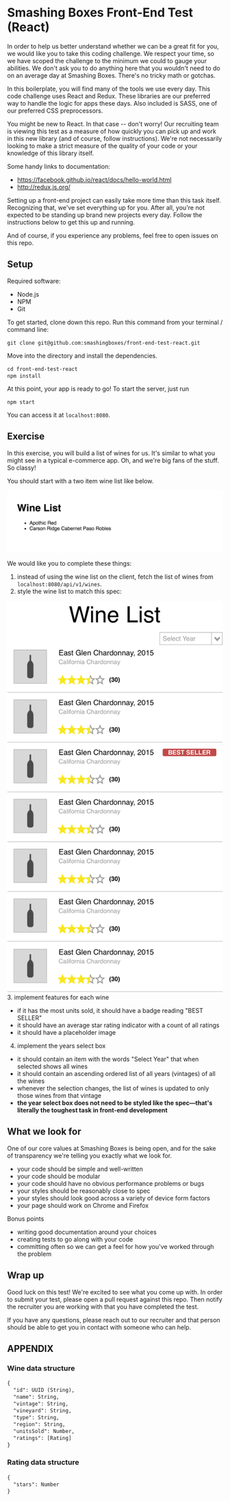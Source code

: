 # Smashing Boxes Front-End Test (React)

In order to help us better understand whether we can be a great fit for you, we would like you to take this coding challenge.
We respect your time, so we have scoped the challenge to the minimum we could to gauge your abilities.
We don't ask you to do anything here that you wouldn't need to do on an average day at Smashing Boxes.
There's no tricky math or gotchas.

In this boilerplate, you will find many of the tools we use every day.
This code challenge uses React and Redux.
These libraries are our preferred way to handle the logic for apps these days.
Also included is SASS, one of our preferred CSS preprocessors.

You might be new to React. In that case -- don't worry! Our recruiting team is viewing this test as a measure of how quickly you can pick up and work in this new library (and of course, follow instructions). We're not necessarily looking to make a strict measure of the quality of your code or your knowledge of this library itself.

Some handy links to documentation:
- https://facebook.github.io/react/docs/hello-world.html
- http://redux.js.org/

Setting up a front-end project can easily take more time than this task itself.
Recognizing that, we've set everything up for you.
After all, you're not expected to be standing up brand new projects every day.
Follow the instructions below to get this up and running.

And of course, if you experience any problems, feel free to open issues on this repo.

## Setup

Required software:
- Node.js
- NPM
- Git

To get started, clone down this repo. Run this command from your terminal / command line:

```
git clone git@github.com:smashingboxes/front-end-test-react.git
```

Move into the directory and install the dependencies.

```
cd front-end-test-react
npm install
```

At this point, your app is ready to go!
To start the server, just run

```
npm start
```

You can access it at `localhost:8080`.

## Exercise

In this exercise, you will build a list of wines for us.
It's similar to what you might see in a typical e-commerce app.
Oh, and we're big fans of the stuff.
So classy!

You should start with a two item wine list like below.

![The wine list design](provided.png)

We would like you to complete these things:

1. instead of using the wine list on the client, fetch the list of wines from `localhost:8080/api/v1/wines`.
2. style the wine list to match this spec:

  ![The wine list design](spec.png)
3. implement features for each wine
  - if it has the most units sold, it should have a badge reading "BEST SELLER"
  - it should have an average star rating indicator with a count of all ratings
  - it should have a placeholder image
4. implement the years select box
  - it should contain an item with the words "Select Year" that when selected shows all wines
  - it should contain an ascending ordered list of all years (vintages) of all the wines
  - whenever the selection changes, the list of wines is updated to only those wines from that vintage
  - **the year select box does not need to be styled like the spec—that's literally the toughest task in front-end development**

## What we look for

One of our core values at Smashing Boxes is being open, and for the sake of transparency we're telling you exactly what we look for.

- your code should be simple and well-written
- your code should be modular
- your code should have no obvious performance problems or bugs
- your styles should be reasonably close to spec
- your styles should look good across a variety of device form factors
- your page should work on Chrome and Firefox

Bonus points

- writing good documentation around your choices
- creating tests to go along with your code
- committing often so we can get a feel for how you've worked through the problem

## Wrap up

Good luck on this test!
We're excited to see what you come up with.
In order to submit your test, please open a pull request against this repo.
Then notify the recruiter you are working with that you have completed the test.

If you have any questions, please reach out to our recruiter and that person should be able to get you in contact with someone who can help.

## APPENDIX

### Wine data structure

```
{
  "id": UUID (String),
  "name": String,
  "vintage": String,
  "vineyard": String,
  "type": String,
  "region": String,
  "unitsSold": Number,
  "ratings": [Rating]
}
```

### Rating data structure

```
{
  "stars": Number
}
```
